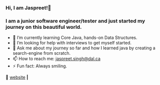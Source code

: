 ### Hi, I am Jaspreet!👋

### I am a junior software engineer/tester and just started my journey on this beautiful world.

- 🌱 I’m currently learning Core Java, hands-on Data Structures.
- 🤔 I’m looking for help with interviews to get myself started.
- 💬 Ask me about my journey so far and how I learned java by creating a search-engine from scratch.
- 📫 How to reach me: jaspreet.singh@dal.ca
- ⚡ Fun fact: Always smiling.

🏡 [website][website] **|** 


[website]: https://puneetoberoi.github.io/jaspreet-profile/

<!-- 
👔 [linkedin][linkedin]
[linkedin]: https://linkedin.com/in/bradgarropy
- 😄 Pronouns: Puneet
- 👯 I’m looking to collaborate on ...
-->
